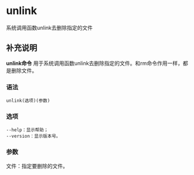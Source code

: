 unlink
===

系统调用函数unlink去删除指定的文件

## 补充说明

**unlink命令** 用于系统调用函数unlink去删除指定的文件。和rm命令作用一样，都是删除文件。

### 语法  

```
unlink(选项)(参数)
```

### 选项  

```
--help：显示帮助；
--version：显示版本号。
```

### 参数  

文件：指定要删除的文件。


<!-- Linux命令行搜索引擎：https://jaywcjlove.github.io/linux-command/ -->